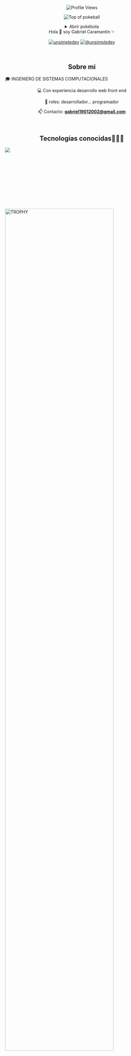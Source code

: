 <p align = "center">
	<img src = "https://komarev.com/ghpvc/?username=10kartik&style=plastic&color=blueviolet" alt = "Profile Views"/>
</p>
<!-- <p align = "center">
	<img src = "https://github.com/7oSkaaa/7oSkaaa/blob/output/github-contribution-grid-snake.svg?" alt = "Snake Game"/>
</p>-->

<div align="center">


![Top of pokeball](https://user-images.githubusercontent.com/44261381/209363264-ac854d3c-2cc2-44c4-928e-8a08d1013f46.png)

<details>
<summary>Abrir pokébola</summary>

<br>
<div>
  <div align=center>
      <img height="200" alt="Avatar photo of KK10" src="https://github.com/10kartik/10kartik/assets/99239411/21742f3f-d9a7-4a53-8530-7d20d51e03a9" alt="Avatar photo of KK10">
  </div>
  <div align=center>
      <a href="https://git.io/typing-svg"><img src="https://readme-typing-svg.demolab.com/?font=VT323&size=35&duration=3500&pause=300&color=6A0572&center=true&vCenter=true&width=500&lines=Hola!%2C+Soy++Gabriel;aka+Gabriel+Caramantin;Bienvenido+a+mi+perfil+de+Github;Ingeniero+de+Sistemas+Computacionales;Desarrollador+Frontend;HTML+CS2;Me+gusta+desarrollar+aplicaciones+web+y+android;Hardworking+and+Ambitious;Gym+Freak;Music+and+Programming+Lover" alt="Typing SVG" /></a>
  </div>
</div>
</div>

<div
<h1 align="center">Hola 👋  soy Gabriel Caramantín ✨ </h1> 

<p align="center">
<a href="https://www.linkedin.com/in/jos%C3%A9-gabriel-caramant%C3%ADn-l%C3%A9vano-5220a9215/" target="blank"><img align="center" src="https://img.shields.io/badge/LinkedIn-0077B5?style=for-the-badge&logo=linkedin&logoColor=white" alt="unsimpledev"/></a>
<a href = "mailto:gabriel19012002@gmail.com" target="blank"><img align="center" src="https://img.shields.io/badge/Gmail-D14836?style=for-the-badge&logo=gmail&logoColor=white" alt="@unsimpledev"  /></a>
  </p>
<br>
<h2>Sobre mi </h2>
<!--Intro start-->

<p align="left">
🎓 INGENIERO DE SISTEMAS COMPUTACIONALES

💻 Con experiencia desarrollo web front end

📝 roles: desarrollador... programador

📫 Contacto: **gabriel19012002@gmail.com**
<!--Intro end-->
  </p>
<br>

<h2 >Tecnologías conocidas👨🏻‍💻</h2>
<!--tech stack icons-->
<p align="left">
  <a href="https://skillicons.dev">
    <img src="https://skillicons.dev/icons?i=androidstudio,c,cs,cpp,java,php,dart,flutter,py,dotnet,css,html,js,nodejs,mysql,sqlite,firebase,gtk,git,github,docker,materialui,postman,eclipse,vscode,bash,linux,ai,ps&perline=12" />
  </a>
</p>
<br>

</table>
  </div>
<br>
<br><br>
<br>
<br><br><br>
<br><br>


</table>
<!--- stats (end) -->

<!--- trophy (start) -->
<div align=left>
  <a href="https://github.com/Gabrie169/github-profile-trophy" title="Go to Source">
      <img align="center" width=84% src="https://github-profile-trophy.vercel.app/?username=unsimpledev&theme=radical&row=1&column=7&margin-h=15&margin-w=5&no-bg=true" alt="TROPHY" />
    </a>
</div>
<!--- trophy (start) -->


</p>       
</div>
<!--- stats (end) -->
